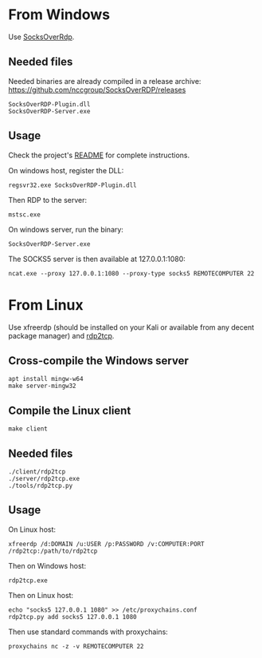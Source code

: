 From Windows
============

Use [SocksOverRdp](https://github.com/nccgroup/SocksOverRDP).

Needed files
------------
Needed binaries are already compiled in a release archive: https://github.com/nccgroup/SocksOverRDP/releases
```
SocksOverRDP-Plugin.dll
SocksOverRDP-Server.exe
```

Usage
-----
Check the project's [README](https://github.com/nccgroup/SocksOverRDP) for complete instructions.

On windows host, register the DLL:
```
regsvr32.exe SocksOverRDP-Plugin.dll
```

Then RDP to the server:
```
mstsc.exe
```

On windows server, run the binary:
```
SocksOverRDP-Server.exe
```

The SOCKS5 server is then available at 127.0.0.1:1080:
```
ncat.exe --proxy 127.0.0.1:1080 --proxy-type socks5 REMOTECOMPUTER 22
```

From Linux
==========

Use xfreerdp (should be installed on your Kali or available from any decent package manager) and [rdp2tcp](https://github.com/V-E-O/rdp2tcp).

Cross-compile the Windows server
--------------------------------
```
apt install mingw-w64
make server-mingw32
```

Compile the Linux client
------------------------
```
make client
```

Needed files
------------
```
./client/rdp2tcp
./server/rdp2tcp.exe
./tools/rdp2tcp.py
```

Usage
-----
On Linux host:
```
xfreerdp /d:DOMAIN /u:USER /p:PASSWORD /v:COMPUTER:PORT /rdp2tcp:/path/to/rdp2tcp
```

Then on Windows host:
```
rdp2tcp.exe
```

Then on Linux host:
```
echo "socks5 127.0.0.1 1080" >> /etc/proxychains.conf
rdp2tcp.py add socks5 127.0.0.1 1080
```

Then use standard commands with proxychains:
```
proxychains nc -z -v REMOTECOMPUTER 22
```
